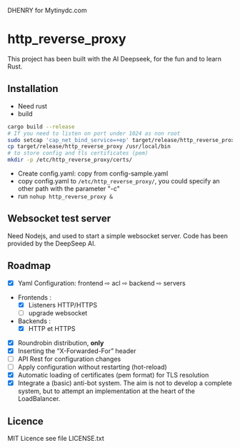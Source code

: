 DHENRY for Mytinydc.com

# http_reverse_proxy

This project has been built with the AI Deepseek, for the fun and to learn Rust.

## Installation

- Need rust
- build

```bash
cargo build --release
# If you need to listen on port under 1024 as non root
sudo setcap 'cap_net_bind_service=+ep' target/release/http_reverse_proxy
cp target/release/http_reverse_proxy /usr/local/bin
# to store config and tls certificates (pem)
mkdir -p /etc/http_reverse_proxy/certs/
```

- Create config.yaml: copy from config-sample.yaml
- copy config.yaml to `/etc/http_reverse_proxy/`, you could specify an other path with the parameter "-c"
- run `nohup http_reverse_proxy &`

## Websocket test server

Need Nodejs, and used to start a simple websocket server. Code has been provided by the DeepSeep AI.

## Roadmap

- [x] Yaml Configuration: frontend ⇨ acl ⇨ backend ⇨ servers
- Frontends :
  - [x] Listeners HTTP/HTTPS
  - [ ] upgrade websocket
- Backends :
  - [x] HTTP et HTTPS
- [x] Roundrobin distribution, **only**
- [x] Inserting the “X-Forwarded-For” header
- [ ] API Rest for configuration changes
- [ ] Apply configuration without restarting (hot-reload)
- [x] Automatic loading of certificates (pem format) for TLS resolution
- [x] Integrate a (basic) anti-bot system. The aim is not to develop a complete system, but to attempt an implementation at the heart of the LoadBalancer.

## Licence

MIT Licence see file LICENSE.txt
